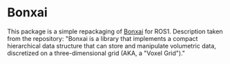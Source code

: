 # Bonxai

This package is a simple repackaging of [Bonxai](https://github.com/facontidavide/Bonxai) for ROS1. Description taken from the repository: "Bonxai is a library that implements a compact hierarchical data structure that can store and manipulate volumetric data, discretized on a three-dimensional grid (AKA, a "Voxel Grid")."